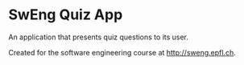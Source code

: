 SwEng Quiz App
==============

An application that presents quiz questions to its user.

Created for the software engineering course at <http://sweng.epfl.ch>.
